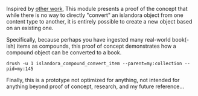 Inspired by 
[other work](https://github.com/lsulibraries/islandora_change_namespace),
This module presents a proof of the concept that while there is no way
 to directly "convert" an islandora object from one content type to another, 
it is entirely possible to create a new object based on an existing one.

Specifically, because perhaps you have ingested many real-world book(-ish) items
 as compounds, this proof of concept demonstrates how a compound object can be 
converted to a book.

`drush -u 1 islandora_compound_convert_item --parent=my:collection --pid=my:145`

Finally, this is a prototype not optimized for anything, not intended for 
anything beyond proof of concept, research, and my future reference...
